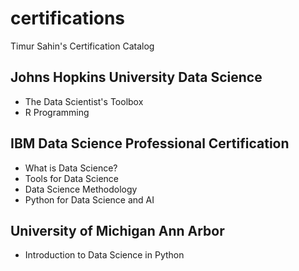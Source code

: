 # certifications
Timur Sahin's Certification Catalog

## Johns Hopkins University Data Science
* The Data Scientist's Toolbox
* R Programming

## IBM Data Science Professional Certification
* What is Data Science?
* Tools for Data Science
* Data Science Methodology
* Python for Data Science and AI

## University of Michigan Ann Arbor 
* Introduction to Data Science in Python
